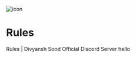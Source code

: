 ![icon](https://user-images.githubusercontent.com/88816011/129165891-4fc922d8-a2b3-408f-b13c-e369c9c558a4.PNG)

# Rules
Rules | Divyansh Sood Official Discord Server
hello
